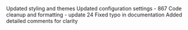
Updated styling and themes
Updated configuration settings - 867
Code cleanup and formatting - update 24
Fixed typo in documentation
Added detailed comments for clarity
